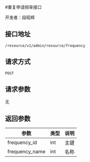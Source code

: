 #重复申请频率接口

开发者：段昭辉

## 接口地址

`/resource/v1/admin/resource/frequency`

## 请求方式

  `POST`
  
## 请求参数

无

## 返回参数

|参数|类型|说明|
| - | - | - |
|frequency_id|int|主键|
|frequency_name|int|名称|